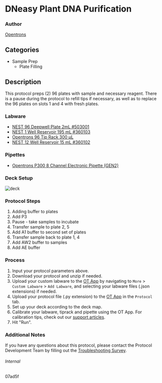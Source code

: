 # DNeasy Plant DNA Purification


### Author
[Opentrons](https://opentrons.com/)


## Categories
* Sample Prep
	* Plate Filling


## Description
This protocol preps (2) 96 plates with sample and necessary reagent. There is a pause during the protocol to refill tips if necessary, as well as to replace the 96 plates on slots 1 and 4 with fresh plates.


### Labware
* [NEST 96 Deepwell Plate 2mL #503001](http://www.cell-nest.com/page94?product_id=101&_l=en)
* [NEST 1 Well Reservoir 195 mL #360103](http://www.cell-nest.com/page94?_l=en&product_id=102)
* [Opentrons 96 Tip Rack 300 µL](https://shop.opentrons.com/collections/opentrons-tips/products/opentrons-300ul-tips)
* [NEST 12 Well Reservoir 15 mL #360102](http://www.cell-nest.com/page94?_l=en&product_id=102)


### Pipettes
* [Opentrons P300 8 Channel Electronic Pipette (GEN2)](https://shop.opentrons.com/8-channel-electronic-pipette/)


### Deck Setup
![deck](https://opentrons-protocol-library-website.s3.amazonaws.com/custom-README-images/07ad5f/deck.png)



### Protocol Steps
1. Adding buffer to plates
2. Add P3
3. Pause - take samples to incubate
4. Transfer sample to plate 2, 5
5. Add A1 buffer to second set of plates
6. Transfer sample back to plate 1, 4
7. Add AW2 buffer to samples
8. Add AE buffer




### Process
1. Input your protocol parameters above.
2. Download your protocol and unzip if needed.
3. Upload your custom labware to the [OT App](https://opentrons.com/ot-app) by navigating to `More` > `Custom Labware` > `Add Labware`, and selecting your labware files (.json extensions) if needed.
4. Upload your protocol file (.py extension) to the [OT App](https://opentrons.com/ot-app) in the `Protocol` tab.
5. Set up your deck according to the deck map.
6. Calibrate your labware, tiprack and pipette using the OT App. For calibration tips, check out our [support articles](https://support.opentrons.com/en/collections/1559720-guide-for-getting-started-with-the-ot-2).
7. Hit "Run".


### Additional Notes
If you have any questions about this protocol, please contact the Protocol Development Team by filling out the [Troubleshooting Survey](https://protocol-troubleshooting.paperform.co/).


###### Internal
07ad5f
